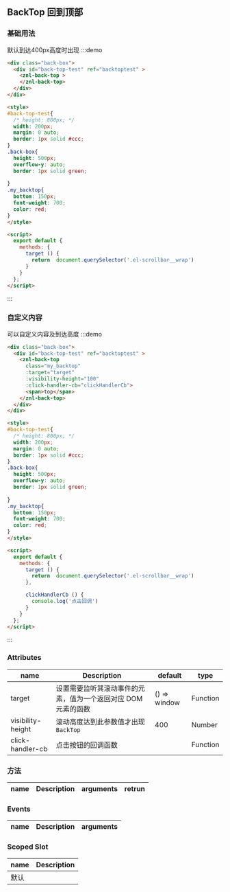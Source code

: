 <style>
#back-top-test{
  /* height: 800px; */
  width: 200px;
  margin: 0 auto;
  border: 1px solid #ccc;
}
.back-box{
  height: 500px;
  overflow-y: auto;
  border: 1px solid green;
  
}
.my_backtop{
  bottom: 150px;
  font-weight: 700;
  color: red;
}
</style>

<script>
  export default {
    methods: {
      target () {
        return  document.querySelector('.el-scrollbar__wrap')
      },

      clickHandlerCb () {
        console.log('点击回调')
      }
    },
    data() {
      return {
        
      };
    },
    mounted () {
    }
  };
</script>

## BackTop 回到顶部


### 基础用法
默认到达400px高度时出现
:::demo
```html
<div class="back-box">
  <div id="back-top-test" ref="backtoptest" >
    <znl-back-top >
    </znl-back-top>
  </div>
</div>

<style>
#back-top-test{
  /* height: 800px; */
  width: 200px;
  margin: 0 auto;
  border: 1px solid #ccc;
}
.back-box{
  height: 500px;
  overflow-y: auto;
  border: 1px solid green;
  
}
.my_backtop{
  bottom: 150px;
  font-weight: 700;
  color: red;
}
</style>

<script>
  export default {
    methods: {
      target () {
        return  document.querySelector('.el-scrollbar__wrap')
      }
    }
  };
</script>
```
:::

### 自定义内容
可以自定义内容及到达高度
:::demo 
```html
<div class="back-box">
  <div id="back-top-test" ref="backtoptest" >
    <znl-back-top
      class="my_backtop"
      :target="target" 
      :visibility-height="100"
      :click-handler-cb="clickHandlerCb">
      <span>top</span>
    </znl-back-top>
  </div>
</div>

<style>
#back-top-test{
  /* height: 800px; */
  width: 200px;
  margin: 0 auto;
  border: 1px solid #ccc;
}
.back-box{
  height: 500px;
  overflow-y: auto;
  border: 1px solid green;
  
}
.my_backtop{
  bottom: 150px;
  font-weight: 700;
  color: red;
}
</style>

<script>
  export default {
    methods: {
      target () {
        return  document.querySelector('.el-scrollbar__wrap')
      },

      clickHandlerCb () {
        console.log('点击回调')
      }
    }
  };
</script>
```
:::



### Attributes
| name                  | Description            | default |   type   |
| -------------------- | ------------------- | ------------- | ----- |
| target | 设置需要监听其滚动事件的元素，值为一个返回对应 DOM 元素的函数 | () => window | Function |
| visibility-height | 滚动高度达到此参数值才出现 `BackTop` | 400 | Number |
| click-handler-cb | 点击按钮的回调函数 |  | Function |


### 方法
| name          | Description | arguments | retrun |
| ------------- | ----------- | --------- | ------ |


### Events
| name              | Description  | arguments  |
| ----------------- | ------------ | :--------: |



### Scoped Slot
| name   | Description |
| ------ | ----------- |
| 默认 | |